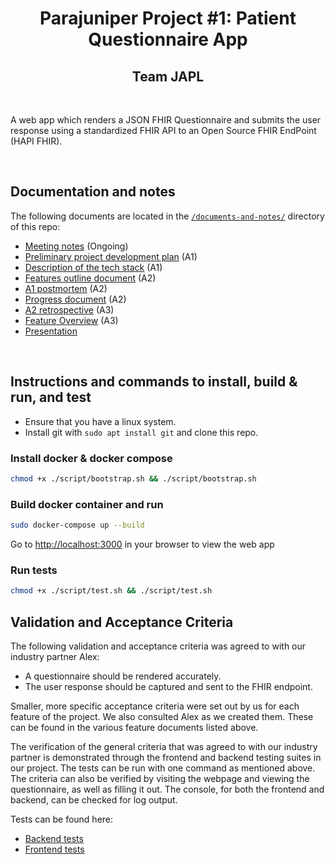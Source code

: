 <h1 align="center">Parajuniper Project #1: Patient Questionnaire App</h1>
<h2 align="center">Team JAPL</h2>

<br/>

A web app which renders a JSON FHIR Questionnaire and submits the user response using a standardized FHIR API to an Open Source FHIR EndPoint (HAPI FHIR).

<br/>

## Documentation and notes
The following documents are located in the [`/documents-and-notes/`](documents-and-notes/) directory of this repo:
-  [Meeting notes](documents-and-notes/meeting-notes.md) (Ongoing)
-  [Preliminary project development plan](documents-and-notes/project-dev-plan.md) (A1)
-  [Description of the tech stack](documents-and-notes/tech-stack.md) (A1)
-  [Features outline document](documents-and-notes/features.md) (A2)
-  [A1 postmortem](documents-and-notes/a1-postmortem.md) (A2)
-  [Progress document](documents-and-notes/progress.md) (A2)
-  [A2 retrospective](documents-and-notes/a2-retrospective.md) (A3)
-  [Feature Overview](documents-and-notes/feature-overview.md) (A3)
-  [Presentation](documents-and-notes/Presentation.pdf)

<br/>

## Instructions and commands to install, build & run, and test

- Ensure that you have a linux system.
- Install git with `sudo apt install git` and clone this repo.

### Install docker & docker compose

```bash
chmod +x ./script/bootstrap.sh && ./script/bootstrap.sh
```

### Build docker container and run

```bash
sudo docker-compose up --build
```

Go to [http://localhost:3000](http://localhost:3000) in your browser to view the web app

### Run tests

```bash
chmod +x ./script/test.sh && ./script/test.sh
```


## Validation and Acceptance Criteria

The following validation and acceptance criteria was agreed to with our industry partner Alex:
- A questionnaire should be rendered accurately.
- The user response should be captured and sent to the FHIR endpoint.

Smaller, more specific acceptance criteria were set out by us for each feature of the project. We also consulted Alex as we created them. These can be found in the various feature documents listed above.

The verification of the general criteria that was agreed to with our industry partner is demonstrated through the frontend and backend testing suites in our project. The tests can be run with one command as mentioned above. The criteria can also be verified by visiting the webpage and viewing the questionnaire, as well as filling it out. The console, for both the frontend and backend, can be checked for log output.

Tests can be found here:
- [Backend tests](backend/__tests__/app.test.js)
- [Frontend tests](frontend/src/App.test.js)